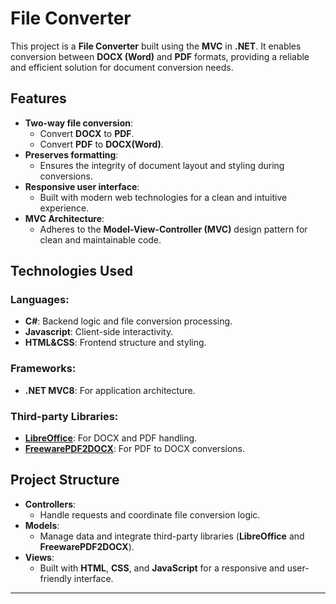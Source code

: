 # File Converter

This project is a **File Converter** built using the **MVC** in **.NET**. It enables  conversion between **DOCX (Word)** and **PDF** formats, providing a reliable and efficient solution for document conversion needs.

## Features

- **Two-way file conversion**:
  - Convert **DOCX** to **PDF**.
  - Convert **PDF** to **DOCX(Word)**.
- **Preserves formatting**:
  - Ensures the integrity of document layout and styling during conversions.
- **Responsive user interface**:
  - Built with modern web technologies for a clean and intuitive experience.
- **MVC Architecture**:
  - Adheres to the **Model-View-Controller (MVC)** design pattern for clean and maintainable code.

## Technologies Used

### Languages:
- **C#**: Backend logic and file conversion processing.
- **Javascript**: Client-side interactivity.
- **HTML&CSS**: Frontend structure and styling.

### Frameworks:
- **.NET MVC8**: For application architecture.

### Third-party Libraries:
- **[LibreOffice](https://www.libreoffice.org/)**: For DOCX and PDF handling.
- **[FreewarePDF2DOCX](https://www.freewarepdf2docx.com/)**: For PDF to DOCX conversions.

## Project Structure

- **Controllers**:
  - Handle requests and coordinate file conversion logic.
- **Models**:
  - Manage data and integrate third-party libraries (**LibreOffice** and **FreewarePDF2DOCX**).
- **Views**:
  - Built with **HTML**, **CSS**, and **JavaScript** for a responsive and user-friendly interface.

---


